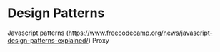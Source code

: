 # Design Patterns
Javascript patterns (https://www.freecodecamp.org/news/javascript-design-patterns-explained/)
Proxy